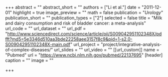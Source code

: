 +++
abstract = ""
abstract_short = ""
authors = ["Li et al."]
date = "2011-12-01"
highlight = true
image_preview = ""
math = false
publication = "*Urology*"
publication_short = ""
publication_types = ["2"]
selected = false
title = "Milk and dairy consumption and risk of bladder cancer: a meta-analysis"
url_code = ""
url_dataset = ""
url_pdf = "http://www.sciencedirect.com/science/article/pii/S009042951102348X/pdfft?md5=5e3346d510aa3bde22258aee3157f8c9&pid=1-s2.0-S009042951102348X-main.pdf"
url_project = "project/integrative-analysis-of-complex-diseases/"
url_slides = ""
url_video = ""
[[url_custom]]
    name = "Pubmed"
    url = "https://www.ncbi.nlm.nih.gov/pubmed/22137695"
[header]
  caption = ""
  image = ""

+++

